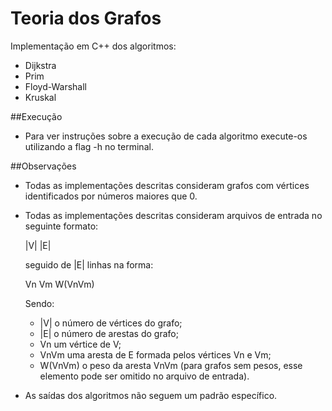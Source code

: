 # Teoria dos Grafos
Implementação em C++ dos algoritmos: 
 * Dijkstra
 * Prim
 * Floyd-Warshall
 * Kruskal

##Execução
 * Para ver instruções sobre a execução de cada algoritmo execute-os utilizando a flag -h no terminal.

##Observações
  * Todas as implementações descritas consideram grafos com vértices identificados por números maiores que 0.
  * Todas as implementações descritas consideram arquivos de entrada no seguinte formato:
      
      |V| |E|
      
      seguido de |E| linhas na forma:
      
      Vn Vm W(VnVm)
      
      Sendo: 
      * |V| o número de vértices do grafo;
      * |E| o número de arestas do grafo;
      * Vn um vértice de V;
      * VnVm uma aresta de E formada pelos vértices Vn e Vm;
      * W(VnVm) o peso da aresta VnVm (para grafos sem pesos, esse elemento pode ser omitido no arquivo de entrada).
  
  * As saídas dos algoritmos não seguem um padrão específico.
